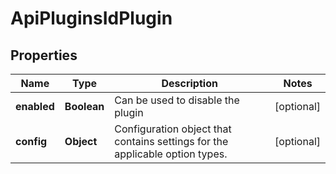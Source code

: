 

# ApiPluginsIdPlugin

## Properties

Name | Type | Description | Notes
------------ | ------------- | ------------- | -------------
**enabled** | **Boolean** | Can be used to disable the plugin |  [optional]
**config** | **Object** | Configuration object that contains settings for the applicable option types. |  [optional]



